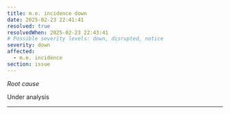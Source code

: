 ```yaml
---
title: m.e. incidence down
date: 2025-02-23 22:41:41
resolved: true
resolvedWhen: 2025-02-23 22:43:41
# Possible severity levels: down, disrupted, notice
severity: down
affected:
  - m.e. incidence
section: issue
---
```


*Root cause*

Under analysis

---


